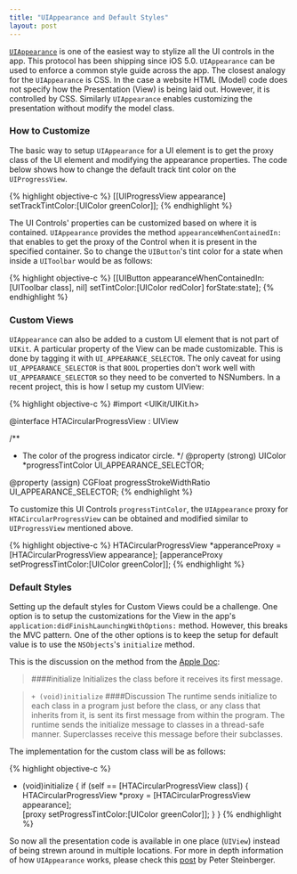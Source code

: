 ```yaml
---
title: "UIAppearance and Default Styles"
layout: post
---
```

[`UIAppearance`](https://developer.apple.com/library/ios/documentation/uikit/reference/UIAppearance_Protocol/Reference/Reference.html) is one of the easiest way to stylize all the UI controls in the app. This protocol has been shipping since iOS 5.0. `UIAppearance` can be used to enforce a common style guide across the app. The closest analogy for the `UIAppearance` is CSS. In the case a website HTML (Model) code does not specify how the Presentation (View) is being laid out. However, it is controlled by CSS. Similarly `UIAppearance` enables customizing the presentation without modify the model class.

### How to Customize
The basic way to setup `UIAppearance` for a UI element is to get the proxy class of the UI element and modifying the appearance properties. The code below shows how to change the default track tint color on the `UIProgressView`.

{% highlight objective-c %}
[[UIProgressView appearance] setTrackTintColor:[UIColor greenColor]];
{% endhighlight %}

The UI Controls' properties can be customized based on where it is contained. `UIAppearance` provides the method `appearanceWhenContainedIn:` that enables to get the proxy of the Control when it is present in the specified container. So to change the `UIButton`'s tint color for a state when inside a `UIToolbar` would be as follows:

{% highlight objective-c %}
[[UIButton appearanceWhenContainedIn:[UIToolbar class], nil] setTintColor:[UIColor redColor] 
																 forState:state];
{% endhighlight %}

### Custom Views
`UIAppearance` can also be added to a custom UI element that is not part of `UIKit`. A particular property of the View can be made customizable. This is done by tagging it with `UI_APPEARANCE_SELECTOR`. The only caveat for using `UI_APPEARANCE_SELECTOR` is that `BOOL` properties don't work well with `UI_APPEARANCE_SELECTOR` so they need to be converted to NSNumbers. In a recent project, this is how I setup my custom UIView:

{% highlight objective-c %}
#import <UIKit/UIKit.h>

@interface HTACircularProgressView : UIView

/**
 *  The color of the progress indicator circle.
 */
@property (strong) UIColor *progressTintColor       UI_APPEARANCE_SELECTOR;

@property (assign) CGFloat progressStrokeWidthRatio UI_APPEARANCE_SELECTOR;
{% endhighlight %}

To customize this UI Controls `progressTintColor`, the `UIAppearance` proxy for `HTACircularProgressView` can be obtained and modified similar to `UIProgressView` mentioned above.

{% highlight objective-c %}
HTACircularProgressView *apperanceProxy = [HTACircularProgressView appearance];
[apperanceProxy setProgressTintColor:[UIColor greenColor]];
{% endhighlight %}

### Default Styles
Setting up the default styles for Custom Views could be a challenge. One option is to setup the customizations for the View in the app's `application:didFinishLaunchingWithOptions:` method. However, this breaks the MVC pattern. One of the other options is to keep the setup for default value is to use the `NSObjects`'s `initialize` method. 

This is the discussion on the method from the [Apple Doc](https://developer.apple.com/library/mac/documentation/Cocoa/Reference/Foundation/Classes/NSObject_Class/Reference/Reference.html#//apple_ref/occ/clm/NSObject/initialize):
> ####initialize
> Initializes the class before it receives its first message.

> `+ (void)initialize`
> ####Discussion
> The runtime sends initialize to each class in a program just before the class, or any class that inherits from it, is sent its first message from within the program. The runtime sends the initialize message to classes in a thread-safe manner. Superclasses receive this message before their subclasses.

The implementation for the custom class will be as follows:

{% highlight objective-c %}
+ (void)initialize {
	if (self == [HTACircularProgressView class]) {
		HTACircularProgressView *proxy = [HTACircularProgressView appearance];	
		[proxy setProgressTintColor:[UIColor greenColor]];
	}
}
{% endhighlight %}

So now all the presentation code is available in one place (`UIView`) instead of being strewn around in multiple locations. For more in depth information of how `UIAppearance` works, please check this [post](http://petersteinberger.com/blog/2013/uiappearance-for-custom-views/) by Peter Steinberger.
